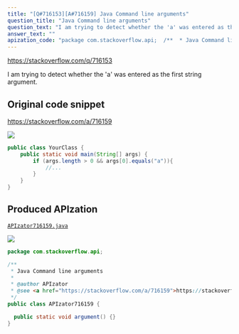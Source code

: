 ```yaml
---
title: "[Q#716153][A#716159] Java Command line arguments"
question_title: "Java Command line arguments"
question_text: "I am trying to detect whether the 'a' was entered as the first string argument."
answer_text: ""
apization_code: "package com.stackoverflow.api;  /**  * Java Command line arguments  *  * @author APIzator  * @see <a href=\"https://stackoverflow.com/a/716159\">https://stackoverflow.com/a/716159</a>  */ public class APIzator716159 {    public static void argument() {} }"
---
```


https://stackoverflow.com/q/716153

I am trying to detect whether the &#x27;a&#x27; was entered as the first string argument.



## Original code snippet

https://stackoverflow.com/a/716159



<div class="code-logo"><img src="/stackoverflow.png" /></div>

```java
public class YourClass {
    public static void main(String[] args) {
        if (args.length > 0 && args[0].equals("a")){
            //...
        }
    }
}
```

## Produced APIzation

[`APIzator716159.java`](https://github.com/pasqualesalza/apization-temp/raw/main/data/search/APIzator716159.java)

<div class="code-logo"><img src="/apizator.png" /></div>

```java
package com.stackoverflow.api;

/**
 * Java Command line arguments
 *
 * @author APIzator
 * @see <a href="https://stackoverflow.com/a/716159">https://stackoverflow.com/a/716159</a>
 */
public class APIzator716159 {

  public static void argument() {}
}

```